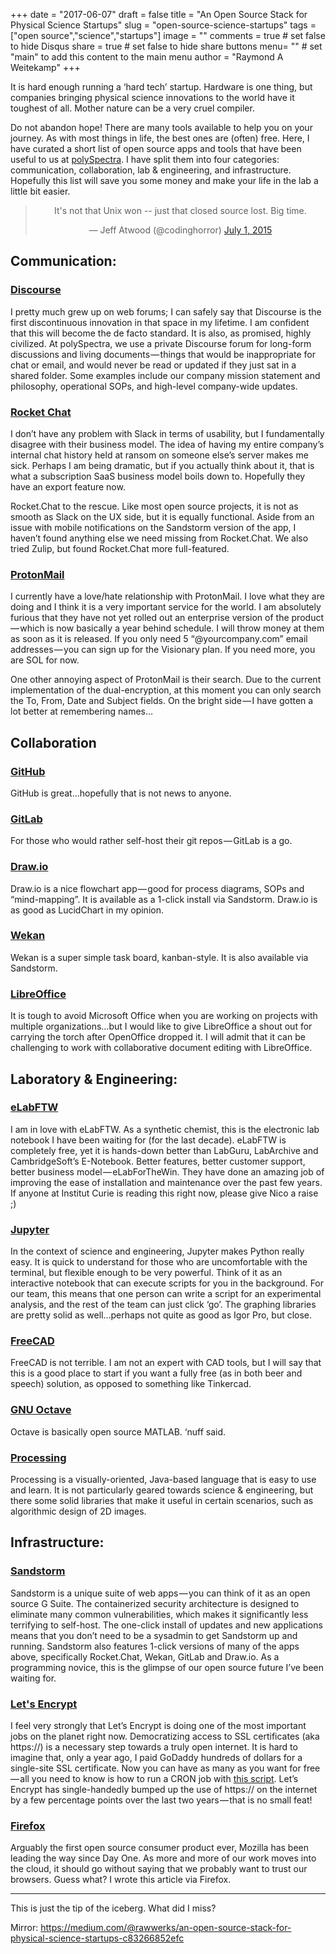 +++
date = "2017-06-07"
draft = false
title = "An Open Source Stack for Physical Science Startups"
slug = "open-source-science-startups"
tags = ["open source","science","startups"]
image = ""
comments = true	# set false to hide Disqus
share = true	# set false to hide share buttons
menu= ""		# set "main" to add this content to the main menu
author = "Raymond A Weitekamp"
+++

It is hard enough running a ‘hard tech’ startup. Hardware is one thing, but companies bringing physical science innovations to the world have it toughest of all. Mother nature can be a very cruel compiler.

Do not abandon hope! There are many tools available to help you on your journey. As with most things in life, the best ones are (often) free. Here, I have curated a short list of open source apps and tools that have been useful to us at [polySpectra](http://polyspectra.com). I have split them into four categories: communication, collaboration, lab & engineering, and infrastructure. Hopefully this list will save you some money and make your life in the lab a little bit easier.

<center>
<blockquote class="twitter-tweet" data-lang="en"><p lang="en" dir="ltr">It&#39;s not that Unix won -- just that closed source lost. Big time.</p>&mdash; Jeff Atwood (@codinghorror) <a href="https://twitter.com/codinghorror/status/616377394253795328">July 1, 2015</a></blockquote>
<script async src="//platform.twitter.com/widgets.js" charset="utf-8"></script>
</center>

## Communication:

### [Discourse](https://www.discourse.org/)

I pretty much grew up on web forums; I can safely say that Discourse is the first discontinuous innovation in that space in my lifetime. I am confident that this will become the de facto standard. It is also, as promised, highly civilized. At polySpectra, we use a private Discourse forum for long-form discussions and living documents — things that would be inappropriate for chat or email, and would never be read or updated if they just sat in a shared folder. Some examples include our company mission statement and philosophy, operational SOPs, and high-level company-wide updates.

### [Rocket Chat](https://github.com/RocketChat/Rocket.Chat)

I don’t have any problem with Slack in terms of usability, but I fundamentally disagree with their business model. The idea of having my entire company’s internal chat history held at ransom on someone else’s server makes me sick. Perhaps I am being dramatic, but if you actually think about it, that is what a subscription SaaS business model boils down to. Hopefully they have an export feature now.

Rocket.Chat to the rescue. Like most open source projects, it is not as smooth as Slack on the UX side, but it is equally functional. Aside from an issue with mobile notifications on the Sandstorm version of the app, I haven’t found anything else we need missing from Rocket.Chat. We also tried Zulip, but found Rocket.Chat more full-featured.

### [ProtonMail](https://protonmail.com/)

I currently have a love/hate relationship with ProtonMail. I love what they are doing and I think it is a very important service for the world. I am absolutely furious that they have not yet rolled out an enterprise version of the product — which is now basically a year behind schedule. I will throw money at them as soon as it is released. If you only need 5 “@yourcompany.com” email addresses — you can sign up for the Visionary plan. If you need more, you are SOL for now.

One other annoying aspect of ProtonMail is their search. Due to the current implementation of the dual-encryption, at this moment you can only search the To, From, Date and Subject fields. On the bright side — I have gotten a lot better at remembering names…

## Collaboration

### [GitHub](https://github.com/)

GitHub is great…hopefully that is not news to anyone.

### [GitLab](https://about.gitlab.com/)

For those who would rather self-host their git repos — GitLab is a go.

### [Draw.io](https://www.draw.io/)

Draw.io is a nice flowchart app — good for process diagrams, SOPs and “mind-mapping”. It is available as a 1-click install via Sandstorm. Draw.io is as good as LucidChart in my opinion.

### [Wekan](https://github.com/wekan/wekan)

Wekan is a super simple task board, kanban-style. It is also available via Sandstorm.

### [LibreOffice](https://www.libreoffice.org/)

It is tough to avoid Microsoft Office when you are working on projects with multiple organizations…but I would like to give LibreOffice a shout out for carrying the torch after OpenOffice dropped it. I will admit that it can be challenging to work with collaborative document editing with LibreOffice.

## Laboratory & Engineering:

### [eLabFTW](https://www.elabftw.net/)

I am in love with eLabFTW. As a synthetic chemist, this is the electronic lab notebook I have been waiting for (for the last decade). eLabFTW is completely free, yet it is hands-down better than LabGuru, LabArchive and CambridgeSoft’s E-Notebook. Better features, better customer support, better business model — eLabForTheWin. They have done an amazing job of improving the ease of installation and maintenance over the past few years. If anyone at Institut Curie is reading this right now, please give Nico a raise ;)

### [Jupyter](http://jupyter.org/)

In the context of science and engineering, Jupyter makes Python really easy. It is quick to understand for those who are uncomfortable with the terminal, but flexible enough to be very powerful. Think of it as an interactive notebook that can execute scripts for you in the background. For our team, this means that one person can write a script for an experimental analysis, and the rest of the team can just click ‘go’. The graphing libraries are pretty solid as well…perhaps not quite as good as Igor Pro, but close.

### [FreeCAD](https://www.freecadweb.org/)

FreeCAD is not terrible. I am not an expert with CAD tools, but I will say that this is a good place to start if you want a fully free (as in both beer and speech) solution, as opposed to something like Tinkercad.

### [GNU Octave](https://www.gnu.org/software/octave/)

Octave is basically open source MATLAB. ‘nuff said.

### [Processing](https://processing.org/)

Processing is a visually-oriented, Java-based language that is easy to use and learn. It is not particularly geared towards science & engineering, but there some solid libraries that make it useful in certain scenarios, such as algorithmic design of 2D images.

## Infrastructure:

### [Sandstorm](https://sandstorm.io/)

Sandstorm is a unique suite of web apps — you can think of it as an open source G Suite. The containerized security architecture is designed to eliminate many common vulnerabilities, which makes it significantly less terrifying to self-host. The one-click install of updates and new applications means that you don’t need to be a sysadmin to get Sandstorm up and running. Sandstorm also features 1-click versions of many of the apps above, specifically Rocket.Chat, Wekan, GitLab and Draw.io. As a programming novice, this is the glimpse of our open source future I’ve been waiting for.

### [Let's Encrypt](https://letsencrypt.org/)

I feel very strongly that Let’s Encrypt is doing one of the most important jobs on the planet right now. Democratizing access to SSL certificates (aka https://) is a necessary step towards a truly open internet. It is hard to imagine that, only a year ago, I paid GoDaddy hundreds of dollars for a single-site SSL certificate. Now you can have as many as you want for free — all you need to know is how to run a CRON job with [this script](https://github.com/Neilpang/acme.sh). Let’s Encrypt has single-handedly bumped up the use of https:// on the internet by a few percentage points over the last two years — that is no small feat!

### [Firefox](https://www.mozilla.org/en-US/firefox/new/)

Arguably the first open source consumer product ever, Mozilla has been leading the way since Day One. As more and more of our work moves into the cloud, it should go without saying that we probably want to trust our browsers. Guess what? I wrote this article via Firefox.


***
This is just the tip of the iceberg. What did I miss?

Mirror: https://medium.com/@rawwerks/an-open-source-stack-for-physical-science-startups-c83266852efc

